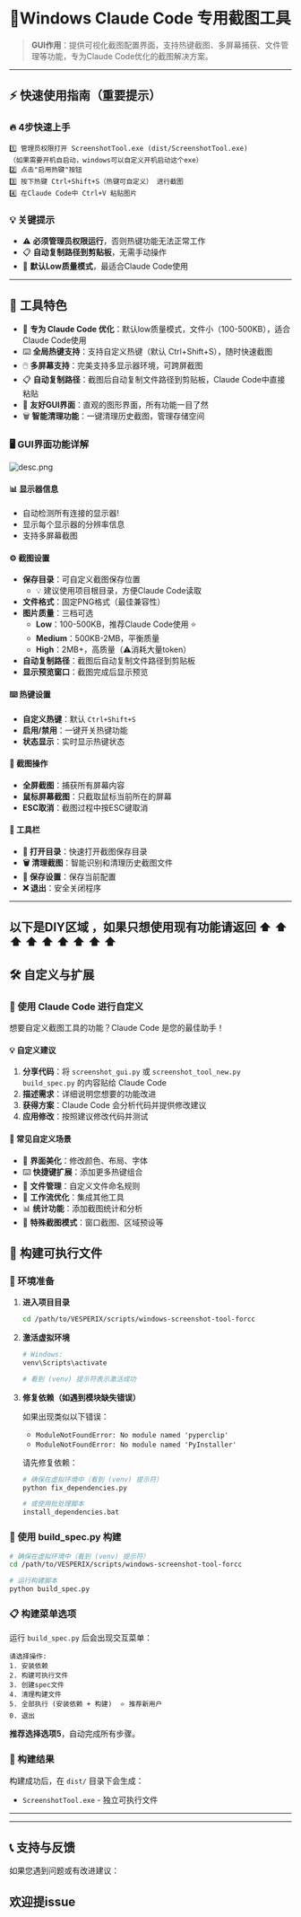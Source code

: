 # 📸Windows Claude Code 专用截图工具

> **GUI作用**：提供可视化截图配置界面，支持热键截图、多屏幕捕获、文件管理等功能，专为Claude Code优化的截图解决方案。

---

## ⚡ **快速使用指南**（重要提示）

### 🔥 **4步快速上手**

```
1️⃣ 管理员权限打开 ScreenshotTool.exe (dist/ScreenshotTool.exe)
（如果需要开机自启动，windows可以自定义开机启动这个exe）
2️⃣ 点击"启用热键"按钮
3️⃣ 按下热键 Ctrl+Shift+S（热键可自定义） 进行截图
4️⃣ 在Claude Code中 Ctrl+V 粘贴图片
```

### 💡 **关键提示**
- ⚠️ **必须管理员权限运行**，否则热键功能无法正常工作
- 📋 **自动复制路径到剪贴板**，无需手动操作
- 🎯 **默认Low质量模式**，最适合Claude Code使用

---

## 🎯 工具特色

- 🚀 **专为 Claude Code 优化**：默认low质量模式，文件小（100-500KB），适合Claude Code使用
- ⌨️ **全局热键支持**：支持自定义热键（默认 Ctrl+Shift+S），随时快速截图
- 🖱️ **多屏幕支持**：完美支持多显示器环境，可跨屏截图
- 📋 **自动复制路径**：截图后自动复制文件路径到剪贴板，Claude Code中直接粘贴
- 🎨 **友好GUI界面**：直观的图形界面，所有功能一目了然
- 🗑️ **智能清理功能**：一键清理历史截图，管理存储空间

### 🖥️ GUI界面功能详解


![desc.png](desc.png)

#### 📊 **显示器信息**
- 自动检测所有连接的显示器!
- 显示每个显示器的分辨率信息
- 支持多屏幕截图

#### ⚙️ **截图设置**
- **保存目录**：可自定义截图保存位置
  - 💡 建议使用项目根目录，方便Claude Code读取
- **文件格式**：固定PNG格式（最佳兼容性）
- **图片质量**：三档可选
  - **Low**：100-500KB，推荐Claude Code使用 ⭐
  - **Medium**：500KB-2MB，平衡质量
  - **High**：2MB+，高质量（⚠️消耗大量token）
- **自动复制路径**：截图后自动复制文件路径到剪贴板
- **显示预览窗口**：截图完成后显示预览

#### ⌨️ **热键设置**
- **自定义热键**：默认 `Ctrl+Shift+S`
- **启用/禁用**：一键开关热键功能
- **状态显示**：实时显示热键状态

#### 📸 **截图操作**
- **全屏截图**：捕获所有屏幕内容
- **鼠标屏幕截图**：只截取鼠标当前所在的屏幕
- **ESC取消**：截图过程中按ESC键取消

#### 🔧 **工具栏**
- **📁 打开目录**：快速打开截图保存目录
- **🗑️ 清理截图**：智能识别和清理历史截图文件
- **💾 保存设置**：保存当前配置
- **❌ 退出**：安全关闭程序

---
##  以下是DIY区域 ，如果只想使用现有功能请返回 ⬆️ ⬆️ ⬆️ ⬆️ ⬆️ ⬆️ ⬆️ ⬆️ ⬆️

## 🛠️ 自定义与扩展

### 🤖 使用 Claude Code 进行自定义

想要自定义截图工具的功能？Claude Code 是您的最佳助手！

#### 💡 **自定义建议**

1. **分享代码**：将 `screenshot_gui.py` 或 `screenshot_tool_new.py` `build_spec.py` 的内容贴给 Claude Code
2. **描述需求**：详细说明您想要的功能改进
3. **获得方案**：Claude Code 会分析代码并提供修改建议
4. **应用修改**：按照建议修改代码并测试

#### 🔧 **常见自定义场景**

- 🎨 **界面美化**：修改颜色、布局、字体
- ⌨️ **快捷键扩展**：添加更多热键组合
- 📁 **文件管理**：自定义文件命名规则
- 🔄 **工作流优化**：集成其他工具
- 📊 **统计功能**：添加截图统计和分析
- 🎯 **特殊截图模式**：窗口截图、区域预设等

## 🔨 构建可执行文件

### 📁 环境准备

1. **进入项目目录**
   ```bash
   cd /path/to/VESPERIX/scripts/windows-screenshot-tool-forcc
   ```

2. **激活虚拟环境**
   ```bash
   # Windows:
   venv\Scripts\activate
   
   # 看到 (venv) 提示符表示激活成功
   ```

3. **修复依赖（如遇到模块缺失错误）**
   
   如果出现类似以下错误：
   - `ModuleNotFoundError: No module named 'pyperclip'`
   - `ModuleNotFoundError: No module named 'PyInstaller'`
   
   请先修复依赖：
   ```bash
   # 确保在虚拟环境中（看到 (venv) 提示符）
   python fix_dependencies.py
   
   # 或使用批处理脚本
   install_dependencies.bat
   ```

### 🚀 使用 build_spec.py 构建

```bash
# 确保在虚拟环境中（看到 (venv) 提示符）
cd /path/to/VESPERIX/scripts/windows-screenshot-tool-forcc

# 运行构建脚本
python build_spec.py
```

### 📋 构建菜单选项

运行 `build_spec.py` 后会出现交互菜单：

```
请选择操作:
1. 安装依赖
2. 构建可执行文件  
3. 创建spec文件
4. 清理构建文件
5. 全部执行 (安装依赖 + 构建)  ⭐ 推荐新用户
0. 退出
```

**推荐选择选项5**，自动完成所有步骤。

### 📁 构建结果

构建成功后，在 `dist/` 目录下会生成：
- `ScreenshotTool.exe` - 独立可执行文件

---

---

## 📞 支持与反馈

如果您遇到问题或有改进建议：

欢迎提issue
---
